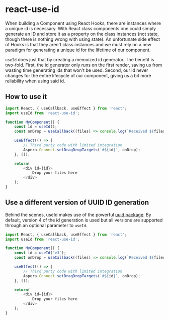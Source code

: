 # react-use-id

When building a Component using React Hooks, there are instances where a unique id is necessary. With React class components one could simply generate an ID and store it as a property on the class instances (not state, though there is nothing wrong with using state). An unfortunate side effect of Hooks is that they aren't class instances and we must rely on a new paradigm for generating a unique id for the lifetime of our component.

`useId` does just that by creating a memoized id generator. The benefit is two-fold. First, the id generator only runs on the first render, saving us from wasting time generating ids that won't be used. Second, our id never changes for the entire lifecycle of our component, giving us a bit more reliability when using said id.

## How to use it

```javascript
import React, { useCallback, useEffect } from 'react';
import useId from 'react-use-id';

function MyComponent() {
    const id = useId();
    const onDrop = useCallback((files) => console.log(`Received ${files.length} files`));

    useEffect(() => {
        // Third party code with limited integration
        Aspera.Connect.setDragDropTargets(`#${id}`, onDrop);
    }, []);

    return(
        <div id={id}>
            Drop your files here
        </div>
    );
}
```

## Use a different version of UUID ID generation

Behind the scenes, useId makes use of the powerful [uuid package](https://www.npmjs.com/package/uuid). By default, version 4 of the id generation is used but all versions are supported through an optional parameter to `useId`.

```javascript
import React, { useCallback, useEffect } from 'react';
import useId from 'react-use-id';

function MyComponent() {
    const id = useId('v3');
    const onDrop = useCallback((files) => console.log(`Received ${files.length} files`));

    useEffect(() => {
        // Third party code with limited integration
        Aspera.Connect.setDragDropTargets(`#${id}`, onDrop);
    }, []);

    return(
        <div id={id}>
            Drop your files here
        </div>
    );
}
```